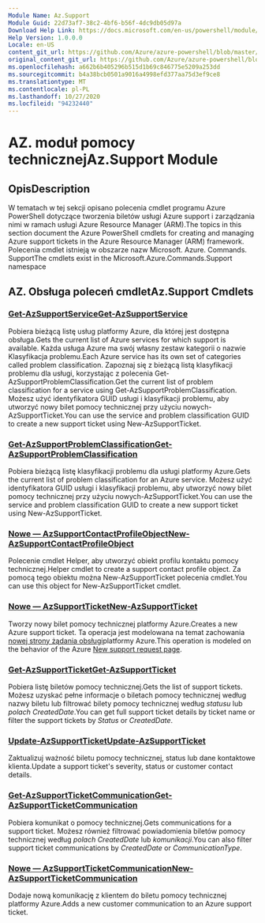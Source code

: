 ```yaml
---
Module Name: Az.Support
Module Guid: 22d73af7-38c2-4bf6-b56f-4dc9db05d97a
Download Help Link: https://docs.microsoft.com/en-us/powershell/module/az.support
Help Version: 1.0.0.0
Locale: en-US
content_git_url: https://github.com/Azure/azure-powershell/blob/master/src/Support/Support/help/Az.Support.md
original_content_git_url: https://github.com/Azure/azure-powershell/blob/master/src/Support/Support/help/Az.Support.md
ms.openlocfilehash: a662b6b405296b515d1b69c846775e5209a253dd
ms.sourcegitcommit: b4a38bcb0501a9016a4998efd377aa75d3ef9ce8
ms.translationtype: MT
ms.contentlocale: pl-PL
ms.lasthandoff: 10/27/2020
ms.locfileid: "94232440"
---
```

# <span data-ttu-id="d0c91-101">AZ. moduł pomocy technicznej</span><span class="sxs-lookup"><span data-stu-id="d0c91-101">Az.Support Module</span></span>
## <span data-ttu-id="d0c91-102">Opis</span><span class="sxs-lookup"><span data-stu-id="d0c91-102">Description</span></span>
<span data-ttu-id="d0c91-103">W tematach w tej sekcji opisano polecenia cmdlet programu Azure PowerShell dotyczące tworzenia biletów usługi Azure support i zarządzania nimi w ramach usługi Azure Resource Manager (ARM).</span><span class="sxs-lookup"><span data-stu-id="d0c91-103">The topics in this section document the Azure PowerShell cmdlets for creating and managing Azure support tickets in the Azure Resource Manager (ARM) framework.</span></span> <span data-ttu-id="d0c91-104">Polecenia cmdlet istnieją w obszarze nazw Microsoft. Azure. Commands. Support</span><span class="sxs-lookup"><span data-stu-id="d0c91-104">The cmdlets exist in the Microsoft.Azure.Commands.Support namespace</span></span>

## <span data-ttu-id="d0c91-105">AZ. Obsługa poleceń cmdlet</span><span class="sxs-lookup"><span data-stu-id="d0c91-105">Az.Support Cmdlets</span></span>
### [<span data-ttu-id="d0c91-106">Get-AzSupportService</span><span class="sxs-lookup"><span data-stu-id="d0c91-106">Get-AzSupportService</span></span>](Get-AzSupportService.md)
<span data-ttu-id="d0c91-107">Pobiera bieżącą listę usług platformy Azure, dla której jest dostępna obsługa.</span><span class="sxs-lookup"><span data-stu-id="d0c91-107">Gets the current list of Azure services for which support is available.</span></span> <span data-ttu-id="d0c91-108">Każda usługa Azure ma swój własny zestaw kategorii o nazwie Klasyfikacja problemu.</span><span class="sxs-lookup"><span data-stu-id="d0c91-108">Each Azure service has its own set of categories called problem classification.</span></span> <span data-ttu-id="d0c91-109">Zapoznaj się z bieżącą listą klasyfikacji problemu dla usługi, korzystając z polecenia Get-AzSupportProblemClassification.</span><span class="sxs-lookup"><span data-stu-id="d0c91-109">Get the current list of problem classification for a service using Get-AzSupportProblemClassification.</span></span> <span data-ttu-id="d0c91-110">Możesz użyć identyfikatora GUID usługi i klasyfikacji problemu, aby utworzyć nowy bilet pomocy technicznej przy użyciu nowych-AzSupportTicket.</span><span class="sxs-lookup"><span data-stu-id="d0c91-110">You can use the service and problem classification GUID to create a new support ticket using New-AzSupportTicket.</span></span>

### [<span data-ttu-id="d0c91-111">Get-AzSupportProblemClassification</span><span class="sxs-lookup"><span data-stu-id="d0c91-111">Get-AzSupportProblemClassification</span></span>](Get-AzSupportProblemClassification.md)
<span data-ttu-id="d0c91-112">Pobiera bieżącą listę klasyfikacji problemu dla usługi platformy Azure.</span><span class="sxs-lookup"><span data-stu-id="d0c91-112">Gets the current list of problem classification for an Azure service.</span></span> <span data-ttu-id="d0c91-113">Możesz użyć identyfikatora GUID usługi i klasyfikacji problemu, aby utworzyć nowy bilet pomocy technicznej przy użyciu nowych-AzSupportTicket.</span><span class="sxs-lookup"><span data-stu-id="d0c91-113">You can use the service and problem classification GUID to create a new support ticket using New-AzSupportTicket.</span></span> 

### [<span data-ttu-id="d0c91-114">Nowe — AzSupportContactProfileObject</span><span class="sxs-lookup"><span data-stu-id="d0c91-114">New-AzSupportContactProfileObject</span></span>](New-AzSupportContactProfileObject.md)
<span data-ttu-id="d0c91-115">Polecenie cmdlet Helper, aby utworzyć obiekt profilu kontaktu pomocy technicznej.</span><span class="sxs-lookup"><span data-stu-id="d0c91-115">Helper cmdlet to create a support contact profile object.</span></span> <span data-ttu-id="d0c91-116">Za pomocą tego obiektu można New-AzSupportTicket polecenia cmdlet.</span><span class="sxs-lookup"><span data-stu-id="d0c91-116">You can use this object for New-AzSupportTicket cmdlet.</span></span>

### [<span data-ttu-id="d0c91-117">Nowe — AzSupportTicket</span><span class="sxs-lookup"><span data-stu-id="d0c91-117">New-AzSupportTicket</span></span>](New-AzSupportTicket.md)
<span data-ttu-id="d0c91-118">Tworzy nowy bilet pomocy technicznej platformy Azure.</span><span class="sxs-lookup"><span data-stu-id="d0c91-118">Creates a new Azure support ticket.</span></span> <span data-ttu-id="d0c91-119">Ta operacja jest modelowana na temat zachowania [nowej strony żądania obsługi](https://portal.azure.com/#blade/Microsoft_Azure_Support/HelpAndSupportBlade/overview)platformy Azure.</span><span class="sxs-lookup"><span data-stu-id="d0c91-119">This operation is modeled on the behavior of the Azure [New support request page](https://portal.azure.com/#blade/Microsoft_Azure_Support/HelpAndSupportBlade/overview).</span></span>

### [<span data-ttu-id="d0c91-120">Get-AzSupportTicket</span><span class="sxs-lookup"><span data-stu-id="d0c91-120">Get-AzSupportTicket</span></span>](Get-AzSupportTicket.md)
<span data-ttu-id="d0c91-121">Pobiera listę biletów pomocy technicznej.</span><span class="sxs-lookup"><span data-stu-id="d0c91-121">Gets the list of support tickets.</span></span> <span data-ttu-id="d0c91-122">Możesz uzyskać pełne informacje o biletach pomocy technicznej według nazwy biletu lub filtrować bilety pomocy technicznej według *statusu* lub *polach CreatedDate*.</span><span class="sxs-lookup"><span data-stu-id="d0c91-122">You can get full support ticket details by ticket name or filter the support tickets by *Status* or *CreatedDate*.</span></span>

### [<span data-ttu-id="d0c91-123">Update-AzSupportTicket</span><span class="sxs-lookup"><span data-stu-id="d0c91-123">Update-AzSupportTicket</span></span>](Update-AzSupportTicket.md)
<span data-ttu-id="d0c91-124">Zaktualizuj ważność biletu pomocy technicznej, status lub dane kontaktowe klienta.</span><span class="sxs-lookup"><span data-stu-id="d0c91-124">Update a support ticket's severity, status or customer contact details.</span></span>

### [<span data-ttu-id="d0c91-125">Get-AzSupportTicketCommunication</span><span class="sxs-lookup"><span data-stu-id="d0c91-125">Get-AzSupportTicketCommunication</span></span>](Get-AzSupportTicketCommunication.md)
<span data-ttu-id="d0c91-126">Pobiera komunikat o pomocy technicznej.</span><span class="sxs-lookup"><span data-stu-id="d0c91-126">Gets communications for a support ticket.</span></span> <span data-ttu-id="d0c91-127">Możesz również filtrować powiadomienia biletów pomocy technicznej według *polach CreatedDate* lub *komunikacji*.</span><span class="sxs-lookup"><span data-stu-id="d0c91-127">You can also filter support ticket communications by *CreatedDate* or *CommunicationType*.</span></span> 

### [<span data-ttu-id="d0c91-128">Nowe — AzSupportTicketCommunication</span><span class="sxs-lookup"><span data-stu-id="d0c91-128">New-AzSupportTicketCommunication</span></span>](New-AzSupportTicketCommunication.md)
<span data-ttu-id="d0c91-129">Dodaje nową komunikację z klientem do biletu pomocy technicznej platformy Azure.</span><span class="sxs-lookup"><span data-stu-id="d0c91-129">Adds a new customer communication to an Azure support ticket.</span></span> 



